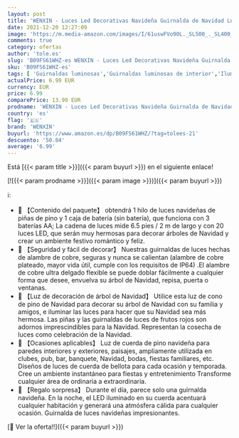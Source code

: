 ```yaml
---
layout: post
title: 'WENXIN - Luces Led Decorativas Navideña Guirnalda de Navidad Luces de Hadas Árbol de Navidad Conos de Pino Luces de Cuerda con Campanas para decoración navideña Interior al Aire Libre 6.5FT 20 LED '
date: 2021-12-20 12:27:09
image: 'https://m.media-amazon.com/images/I/61uswFVo90L._SL500_._SL400_.jpg'
comments: true
category: ofertas
author: 'tole.es'
slug: 'B09FS61WHZ-es WENXIN - Luces Led Decorativas Navideña Guirnalda de...'
sku: 'B09FS61WHZ-es'
tags: [ 'Guirnaldas luminosas','Guirnaldas luminosas de interior','Iluminación','navidad','wenxin', ]
actualPrice: 6.99 EUR
currency: EUR
price: 6.99
comparePrice: 13.99 EUR
prodname: 'WENXIN - Luces Led Decorativas Navideña Guirnalda de Navidad Luces de Hadas Árbol de Navidad Conos de Pino Luces de Cuerda con Campanas para decoración navideña Interior al Aire Libre 6.5FT 20 LED '
country: 'es'
flag: '🇪🇸'
brand: 'WENXIN'
buyurl: 'https://www.amazon.es/dp/B09FS61WHZ/?tag=tolees-21'
descuento: '50.04'
average: '6.99'
---
```


Está [{{< param title >}}]({{< param buyurl >}}) en el siguiente enlace!

[![{{< param prodname >}}]({{< param image >}})]({{< param buyurl >}})

ℹ️:

- 🎅 【Contenido del paquete】 obtendrá 1 hilo de luces navideñas de piñas de pino y 1 caja de batería (sin batería), que funciona con 3 baterías AA; La cadena de luces mide 6.5 pies / 2 m de largo y con 20 luces LED, que serán muy hermosas para decorar árboles de Navidad y crear un ambiente festivo romántico y feliz.
- 🎅 【Seguridad y fácil de decorar】 Nuestras guirnaldas de luces hechas de alambre de cobre, seguras y nunca se calientan (alambre de cobre plateado, mayor vida útil, cumple con los requisitos de IP64) .El alambre de cobre ultra delgado flexible se puede doblar fácilmente a cualquier forma que desee, envuelva su árbol de Navidad, repisa, puerta o ventanas.
- 🎄 【Luz de decoración de árbol de Navidad】 Utilice esta luz de cono de pino de Navidad para decorar su árbol de Navidad con su familia y amigos, e iluminar las luces para hacer que su Navidad sea más hermosa. Las piñas y las guirnaldas de luces de frutos rojos son adornos imprescindibles para la Navidad. Representan la cosecha de luces como celebración de la Navidad.
- 🎅 【Ocasiones aplicables】 Luz de cuerda de pino navideña para paredes interiores y exteriores, paisajes, ampliamente utilizada en clubes, pub, bar, banquete, Navidad, bodas, fiestas familiares, etc. Diseños de luces de cuerda de bellota para cada ocasión y temporada. Cree un ambiente instantáneo para fiestas y entretenimiento Transforme cualquier área de ordinaria a extraordinaria.
- 🎄 【Regalo sorpresa】 Durante el día, parece solo una guirnalda navideña. En la noche, el LED iluminado en su cuerda acentuará cualquier habitación y generará una atmósfera cálida para cualquier ocasión. Guirnalda de luces navideñas impresionantes.

[🛒 Ver la oferta!!]({{< param buyurl >}})
